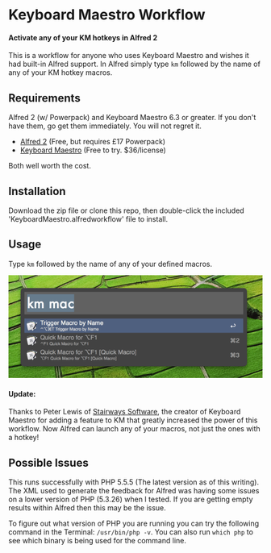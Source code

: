 # Keyboard Maestro Workflow

#### Activate any of your KM hotkeys in Alfred 2

This is a workflow for anyone who uses Keyboard Maestro and wishes it had built-in Alfred support. In Alfred simply type `km` followed by the name of any of your KM hotkey macros.

## Requirements 

Alfred 2 (w/ Powerpack) and Keyboard Maestro 6.3 or greater. If you don't have them, go get them immediately. You will not regret it.

- [Alfred 2](http://www.alfredapp.com/) (Free, but requires £17 Powerpack)
- [Keyboard Maestro](http://www.keyboardmaestro.com/main/) (Free to try. $36/license)

Both well worth the cost.

## Installation

Download the zip file or clone this repo, then double-click the included 'KeyboardMaestro.alfredworkflow' file to install. 

## Usage

Type `km` followed by the name of any of your defined macros. 

![usage example screen](screen.png "Usage Example")

#### Update:

Thanks to Peter Lewis of [Stairways Software][stair], the creator of Keyboard Maestro for adding a feature to KM that greatly increased the power of this workflow. Now Alfred can launch any of your macros, not just the ones with a hotkey!

[stair]: http://www.stairways.com/main/

## Possible Issues 
This runs successfully with PHP 5.5.5 (The latest version as of this writing). The XML used to generate the feedback for Alfred was having some issues on a lower version of PHP (5.3.26) when I tested. If you are getting empty results within Alfred then this may be the issue. 

To figure out what version of PHP you are running you can try the following command in the Terminal: `/usr/bin/php -v`. You can also run `which php` to see which binary is being used for the command line. 

